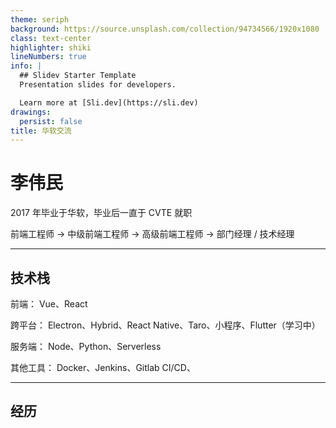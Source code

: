 ```yaml
---
theme: seriph
background: https://source.unsplash.com/collection/94734566/1920x1080
class: text-center
highlighter: shiki
lineNumbers: true
info: |
  ## Slidev Starter Template
  Presentation slides for developers.

  Learn more at [Sli.dev](https://sli.dev)
drawings:
  persist: false
title: 华软交流
---
```


# 李伟民

2017 年毕业于华软，毕业后一直于 CVTE 就职

前端工程师 -> 中级前端工程师 -> 高级前端工程师 -> 部门经理 / 技术经理

<!--
无无无
-->

---

## 技术栈

前端： Vue、React

跨平台： Electron、Hybrid、React Native、Taro、小程序、Flutter（学习中）

服务端： Node、Python、Serverless

其他工具： Docker、Jenkins、Gitlab CI/CD、

---

## 经历
